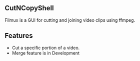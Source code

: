 ## CutNCopyShell

Filmux is a GUI for cutting and joining video clips using ffmpeg.

## Features

- Cut a specific portion of a video.
- Merge feature is in Development
